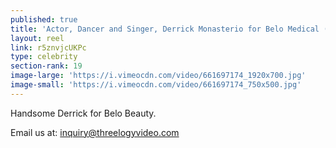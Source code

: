```yaml
---
published: true
title: 'Actor, Dancer and Singer, Derrick Monasterio for Belo Medical (October 2017)'
layout: reel
link: r5znvjcUKPc
type: celebrity
section-rank: 19
image-large: 'https://i.vimeocdn.com/video/661697174_1920x700.jpg'
image-small: 'https://i.vimeocdn.com/video/661697174_750x500.jpg'
---
```

Handsome Derrick for Belo Beauty.

Email us at: inquiry@threelogyvideo.com
